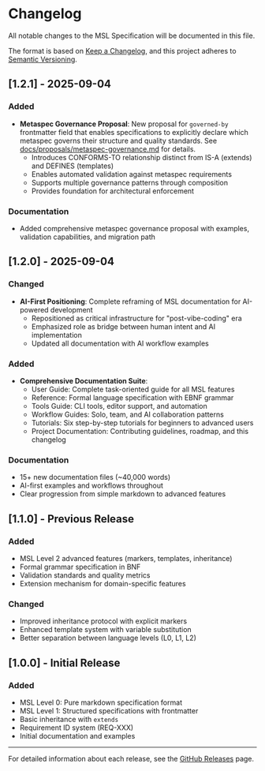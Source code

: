 # Changelog

All notable changes to the MSL Specification will be documented in this file.

The format is based on [Keep a Changelog](https://keepachangelog.com/en/1.0.0/),
and this project adheres to [Semantic Versioning](https://semver.org/spec/v2.0.0.html).

## [1.2.1] - 2025-09-04

### Added
- **Metaspec Governance Proposal**: New proposal for `governed-by` frontmatter field that enables specifications to explicitly declare which metaspec governs their structure and quality standards. See [docs/proposals/metaspec-governance.md](docs/proposals/metaspec-governance.md) for details.
  - Introduces CONFORMS-TO relationship distinct from IS-A (extends) and DEFINES (templates)
  - Enables automated validation against metaspec requirements
  - Supports multiple governance patterns through composition
  - Provides foundation for architectural enforcement

### Documentation
- Added comprehensive metaspec governance proposal with examples, validation capabilities, and migration path

## [1.2.0] - 2025-09-04

### Changed
- **AI-First Positioning**: Complete reframing of MSL documentation for AI-powered development
  - Repositioned as critical infrastructure for "post-vibe-coding" era
  - Emphasized role as bridge between human intent and AI implementation
  - Updated all documentation with AI workflow examples

### Added
- **Comprehensive Documentation Suite**:
  - User Guide: Complete task-oriented guide for all MSL features
  - Reference: Formal language specification with EBNF grammar
  - Tools Guide: CLI tools, editor support, and automation
  - Workflow Guides: Solo, team, and AI collaboration patterns
  - Tutorials: Six step-by-step tutorials for beginners to advanced users
  - Project Documentation: Contributing guidelines, roadmap, and this changelog

### Documentation
- 15+ new documentation files (~40,000 words)
- AI-first examples and workflows throughout
- Clear progression from simple markdown to advanced features

## [1.1.0] - Previous Release

### Added
- MSL Level 2 advanced features (markers, templates, inheritance)
- Formal grammar specification in BNF
- Validation standards and quality metrics
- Extension mechanism for domain-specific features

### Changed
- Improved inheritance protocol with explicit markers
- Enhanced template system with variable substitution
- Better separation between language levels (L0, L1, L2)

## [1.0.0] - Initial Release

### Added
- MSL Level 0: Pure markdown specification format
- MSL Level 1: Structured specifications with frontmatter
- Basic inheritance with `extends`
- Requirement ID system (REQ-XXX)
- Initial documentation and examples

---

For detailed information about each release, see the [GitHub Releases](https://github.com/chrs-myrs/msl-specification/releases) page.